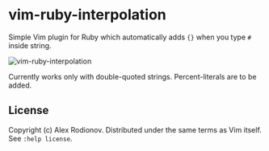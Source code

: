 # vim-ruby-interpolation

Simple Vim plugin for Ruby which automatically adds `{}` when you type `#` inside string.

![vim-ruby-interpolation](https://cloud.githubusercontent.com/assets/665846/2623128/fdd6fcac-bcda-11e3-8fed-3c68c493f636.gif)

Currently works only with double-quoted strings. Percent-literals are to be added.

## License

Copyright (c) Alex Rodionov. Distributed under the same terms as Vim itself. See `:help license`.
